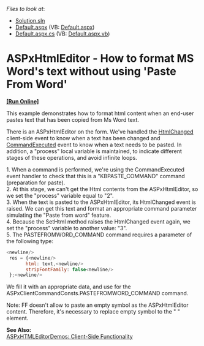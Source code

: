 <!-- default file list -->
*Files to look at*:

* [Solution.sln](./CS/Solution.sln)
* [Default.aspx](./CS/WebSite/Default.aspx) (VB: [Default.aspx](./VB/WebSite/Default.aspx))
* [Default.aspx.cs](./CS/WebSite/Default.aspx.cs) (VB: [Default.aspx.vb](./VB/WebSite/Default.aspx.vb))
<!-- default file list end -->
# ASPxHtmlEditor - How to format MS Word's  text without using 'Paste From Word'
<!-- run online -->
**[[Run Online]](https://codecentral.devexpress.com/e2161/)**
<!-- run online end -->


<p>This example demonstrates how to format html content when an end-user pastes text that has been copied from Ms Word text. </p><p>There is an ASPxHtmlEditor on the form. We've handled the <a href="http://documentation.devexpress.com/#AspNet/DevExpressWebASPxHtmlEditorScriptsASPxClientHtmlEditor_HtmlChangedtopic">HtmlChanged</a> client-side event to know when a text has been changed and <a href="http://documentation.devexpress.com/#AspNet/DevExpressWebASPxHtmlEditorScriptsASPxClientHtmlEditor_CommandExecutedtopic">CommandExecuted</a> event to know when a text needs to be pasted.  In addition, a "process" local variable is maintained, to indicate different stages of these operations, and avoid infinite loops.</p><p>1. When a command is performed, we're using the CommandExecuted event handler to check that this is a "KBPASTE_COMMAND" command (preparation for paste).<br />
2. At this stage, we can't get the Html contents from the ASPxHtmlEditor, so we set the "process" variable equal to "2".<br />
3. When the text is pasted to the ASPxHtmlEditor, its HtmlChanged event is raised.  We can get this text and format an appropriate command parameter simulating the "Paste from word" feature.<br />
4. Because the SetHtml method raises the HtmlChanged event again, we set the "process" variable to another value: "3".<br />
5. The PASTEFROMWORD_COMMAND command requires a parameter of the following type:</p>

```js
<newline/>
 res = {<newline/>
       html: text,<newline/>
       stripFontFamily: false<newline/>
 };<newline/>

```

<p>We fill it with an appropriate data, and use for the ASPxClientCommandConsts.PASTEFROMWORD_COMMAND command.</p><p>Note: FF doesn't allow to paste an empty symbol as the ASPxHtmlEditor content. Therefore, it's necessary to replace empty symbol to the "&nbsp;" element.</p><p><strong>See Also:</strong><br />
<a href="http://demos.devexpress.com/ASPxHTMLEditorDemos/Features/ClientSideAPI.aspx">ASPxHTMLEditorDemos: Client-Side Functionality</a></p>

<br/>


